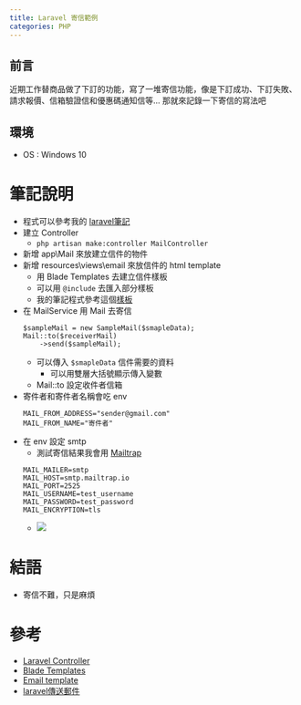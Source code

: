 ```yaml
---
title: Laravel 寄信範例
categories: PHP
---
```

## 前言
近期工作替商品做了下訂的功能，寫了一堆寄信功能，像是下訂成功、下訂失敗、請求報價、信箱驗證信和優惠碼通知信等...
那就來記錄一下寄信的寫法吧

## 環境
- OS : Windows 10

# 筆記說明
* 程式可以參考我的 [laravel筆記](https://github.com/youmu257/laravel-note)
* 建立 Controller
    * ```php artisan make:controller MailController```
* 新增 app\Mail 來放建立信件的物件
* 新增 resources\views\email 來放信件的 html template
    * 用 Blade Templates 去建立信件樣板
    * 可以用 ```@include``` 去匯入部分樣板
    * 我的筆記程式參考這個[樣板](https://github.com/ColorlibHQ/email-templates/tree/master/10)
* 在 MailService 用 Mail 去寄信
    ```
    $sampleMail = new SampleMail($smapleData);
    Mail::to($receiverMail)
        ->send($sampleMail);
    ```
    * 可以傳入 ```$smapleData``` 信件需要的資料
        * 可以用雙層大括號顯示傳入變數
    * Mail::to 設定收件者信箱
* 寄件者和寄件者名稱會吃 env
    ```
    MAIL_FROM_ADDRESS="sender@gmail.com"
    MAIL_FROM_NAME="寄件者"
    ```
* 在 env 設定 smtp
    * 測試寄信結果我會用 [Mailtrap](https://mailtrap.io/)
    ```
    MAIL_MAILER=smtp
    MAIL_HOST=smtp.mailtrap.io
    MAIL_PORT=2525
    MAIL_USERNAME=test_username
    MAIL_PASSWORD=test_password
    MAIL_ENCRYPTION=tls
    ```
    * ![](https://i.imgur.com/SOijQdm.png)

# 結語
* 寄信不難，只是麻煩



# 參考
* [Laravel Controller](https://laravel.com/docs/8.x/controllers)
* [Blade Templates](https://laravel.com/docs/8.x/blade)
* [Email template](https://colorlib.com/wp/responsive-html-email-templates/)
* [laravel傳送郵件](https://www.itread01.com/content/1549881756.html)
